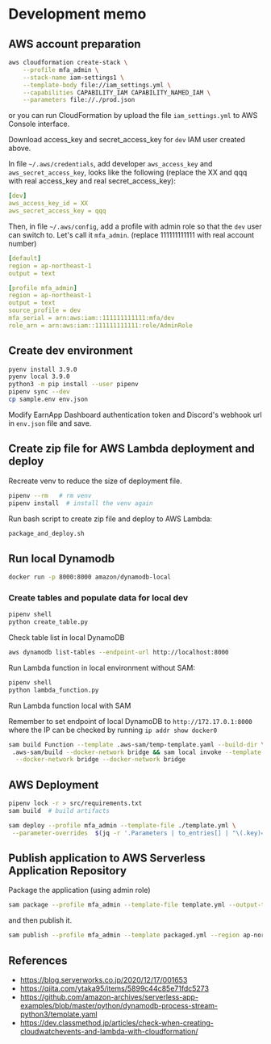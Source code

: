 
# Development memo

## AWS account preparation

```bash
aws cloudformation create-stack \
    --profile mfa_admin \
    --stack-name iam-settings1 \
    --template-body file://iam_settings.yml \
    --capabilities CAPABILITY_IAM CAPABILITY_NAMED_IAM \
    --parameters file://./prod.json
```

or you can run CloudFormation by upload the file `iam_settings.yml` to AWS Console interface.

Download access_key and secret_access_key for `dev` IAM user created above.

In file `~/.aws/credentials`, add developer `aws_access_key` and `aws_secret_access_key`,
looks like the following (replace the XX and qqq with real access_key and real secret_access_key):

```yaml
[dev]
aws_access_key_id = XX
aws_secret_access_key = qqq
```

Then, in file `~/.aws/config`, add a profile with admin role so that the `dev` user can switch to.
Let's call it `mfa_admin`. (replace 111111111111 with real account number)

```yaml
[default]
region = ap-northeast-1
output = text

[profile mfa_admin]
region = ap-northeast-1
output = text
source_profile = dev
mfa_serial = arn:aws:iam::111111111111:mfa/dev
role_arn = arn:aws:iam::111111111111:role/AdminRole
```

## Create dev environment

```bash
pyenv install 3.9.0
pyenv local 3.9.0
python3 -m pip install --user pipenv
pipenv sync --dev
cp sample.env env.json
```

Modify EarnApp Dashboard authentication token and Discord's webhook url in `env.json` file
and save.


## Create zip file for AWS Lambda deployment and deploy

Recreate venv to reduce the size of deployment file.
```bash
pipenv --rm   # rm venv
pipenv install  # install the venv again
```

Run bash script to create zip file and deploy to AWS Lambda:

```bash
package_and_deploy.sh
```

## Run local Dynamodb

```bash
docker run -p 8000:8000 amazon/dynamodb-local
```

### Create tables and populate data for local dev

```bash
pipenv shell
python create_table.py
```

Check table list in local DynamoDB

```bash
aws dynamodb list-tables --endpoint-url http://localhost:8000
```

Run Lambda function in local environment without SAM:

```bash
pipenv shell
python lambda_function.py
```

Run Lambda function local with SAM

 Remember to set endpoint of local DynamoDB to `http://172.17.0.1:8000` where the IP can be checked
by running `ip addr show docker0`

```bash
sam build Function --template .aws-sam/temp-template.yaml --build-dir \
 .aws-sam/build --docker-network bridge && sam local invoke --template .aws-sam/build/template.yaml \
  --docker-network bridge --docker-network bridge 
```


## AWS Deployment

```bash
pipenv lock -r > src/requirements.txt
sam build  # build artifacts

sam deploy --profile mfa_admin --template-file ./template.yml \
 --parameter-overrides  $(jq -r '.Parameters | to_entries[] | "\(.key)=\(.value) "' env.json) --resolve-s3
```

## Publish application to AWS Serverless Application Repository

Package the application (using admin role)

```bash
sam package --profile mfa_admin --template-file template.yml --output-template-file packaged.yml --s3-bucket earnappdiscord
```

and then publish it.

```bash
sam publish --profile mfa_admin --template packaged.yml --region ap-northeast-1
```


## References
- https://blog.serverworks.co.jp/2020/12/17/001653
- https://qiita.com/ytaka95/items/5899c44c85e71fdc5273
- https://github.com/amazon-archives/serverless-app-examples/blob/master/python/dynamodb-process-stream-python3/template.yaml
- https://dev.classmethod.jp/articles/check-when-creating-cloudwatchevents-and-lambda-with-cloudformation/